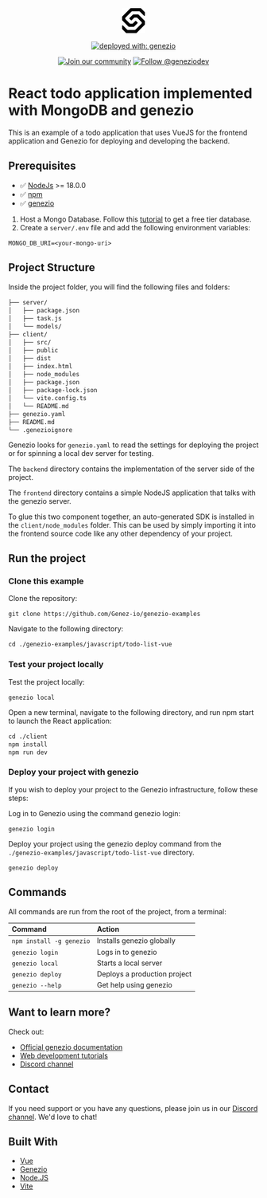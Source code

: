 <div align="center"> <a href="https://genezio.com/"></a>
<img alt="genezio logo" src="https://github.com/genez-io/graphics/raw/HEAD/svg/Icon_Genezio_Black.svg" style="max-height: 50px;">

</div>

<div align="center">

[![deployed with: genezio](https://img.shields.io/badge/deployed_with-genezio-6742c1.svg?labelColor=62C353&style=flat)](https://github.com/genez-io/genezio)

[![Join our community](https://img.shields.io/discord/1024296197575422022?style=social&label=Join%20our%20community%20&logo=discord&labelColor=6A7EC2)](https://discord.gg/uc9H5YKjXv)
[![Follow @geneziodev](https://img.shields.io/twitter/url/https/twitter.com/geneziodev.svg?style=social&label=Follow%20%40geneziodev)](https://twitter.com/geneziodev)

</div>

# React todo application implemented with MongoDB and genezio

This is an example of a todo application that uses VueJS for the frontend application and Genezio for deploying and developing the backend.

## Prerequisites

- ✅ [NodeJs](https://nodejs.org) >= 18.0.0
- ✅ [npm](https://www.npmjs.com/)
- ✅ [genezio](https://genezio.com/)

1. Host a Mongo Database. Follow this [tutorial](https://genezio.com/docs/tutorials/connect-to-mongodb-atlas) to get a free tier database.
2. Create a `server/.env` file and add the following environment variables:

```env
MONGO_DB_URI=<your-mongo-uri>
```

## Project Structure

Inside the project folder, you will find the following files and folders:

```
├── server/
│   ├── package.json
│   ├── task.js
│   └── models/
├── client/
│   ├── src/
│   ├── public
│   ├── dist
│   ├── index.html
│   ├── node_modules
│   ├── package.json
│   ├── package-lock.json
│   └── vite.config.ts
│   └── README.md
├── genezio.yaml
├── README.md
└── .genezioignore
```

Genezio looks for `genezio.yaml` to read the settings for deploying the project or for spinning a local dev server for testing.

The `backend` directory contains the implementation of the server side of the project.

The `frontend` directory contains a simple NodeJS application that talks with the genezio server.

To glue this two component together, an auto-generated SDK is installed in the `client/node_modules` folder.
This can be used by simply importing it into the frontend source code like any other dependency of your project.

## Run the project

### Clone this example

Clone the repository:

```
git clone https://github.com/Genez-io/genezio-examples
```

Navigate to the following directory:

```
cd ./genezio-examples/javascript/todo-list-vue
```

### Test your project locally

Test the project locally:

```
genezio local
```

Open a new terminal, navigate to the following directory, and run npm start to launch the React application:

```
cd ./client
npm install
npm run dev
```

### Deploy your project with genezio

If you wish to deploy your project to the Genezio infrastructure, follow these steps:

Log in to Genezio using the command genezio login:

```
genezio login
```

Deploy your project using the genezio deploy command from the `./genezio-examples/javascript/todo-list-vue` directory.

```
genezio deploy
```

## Commands

All commands are run from the root of the project, from a terminal:

| Command                  | Action                       |
| :----------------------- | :--------------------------- |
| `npm install -g genezio` | Installs genezio globally    |
| `genezio login`          | Logs in to genezio           |
| `genezio local`          | Starts a local server        |
| `genezio deploy`         | Deploys a production project |
| `genezio --help`         | Get help using genezio       |

## Want to learn more?

Check out:

- [Official genezio documentation](https://genezio.com/docs)
- [Web development tutorials](https://genezio.com/blog)
- [Discord channel](https://discord.gg/uc9H5YKjXv)

## Contact

If you need support or you have any questions, please join us in our [Discord channel](). We'd love to chat!

## Built With

- [Vue](https://vuejs.org/)
- [Genezio](https://genezio.com/)
- [Node.JS](https://nodejs.org/en/)
- [Vite](https://vitejs.dev/)
